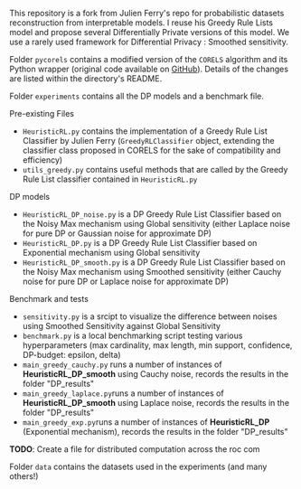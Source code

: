 This repository is a fork from Julien Ferry's repo for probabilistic datasets reconstruction from interpretable models. I reuse his Greedy Rule Lists model and propose several Differentially Private versions of this model. We use a rarely used framework for Differential Privacy : Smoothed sensitivity.

Folder `pycorels` contains a modified version of the `CORELS` algorithm and its Python wrapper (original code available on [GitHub](https://github.com/corels/pycorels)).
Details of the changes are listed within the directory's README.

Folder `experiments` contains all the DP models and a benchmark file.

Pre-existing Files
* `HeuristicRL.py` contains the implementation of a Greedy Rule List Classifier by Julien Ferry (`GreedyRLClassifier` object, extending the classifier class proposed in CORELS for the sake of compatibility and efficiency)
* `utils_greedy.py` contains useful methods that are called by the Greedy Rule List classifier contained in `HeuristicRL.py`

DP models
* `HeuristicRL_DP_noise.py` is a DP Greedy Rule List Classifier based on the Noisy Max mechanism using Global sensitivity (either Laplace noise for pure DP or Gaussian noise for approximate DP)
* `HeuristicRL_DP.py` is a DP Greedy Rule List Classifier based on Exponential mechanism using Global sensitivity 
* `HeuristicRL_DP_smooth.py` is a DP Greedy Rule List Classifier based on the Noisy Max mechanism using Smoothed sensitivity (either Cauchy noise for pure DP or Laplace noise for approximate DP)

Benchmark and tests
* `sensitivity.py` is a srcipt to visualize the difference between noises using Smoothed Sensitivity against Global Sensitivity
* `benchmark.py` is a local benchmarking script testing various hyperparameters (max cardinality, max length, min support, confidence, DP-budget: epsilon, delta)
* `main_greedy_cauchy.py` runs a number of instances of **HeuristicRL_DP_smooth** using Cauchy noise, records the results in the folder "DP_results"
* `main_greedy_laplace.py`runs a number of instances of **HeuristicRL_DP_smooth** using Laplace noise, records the results in the folder "DP_results"
* `main_greedy_exp.py`runs a number of instances of **HeuristicRL_DP** (Exponential mechanism), records the results in the folder "DP_results"

**TODO**: Create a file for distributed computation across the roc com

Folder `data` contains the datasets used in the experiments (and many others!)
